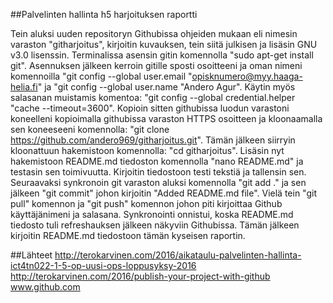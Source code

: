 ##Palvelinten hallinta h5 harjoituksen raportti

Tein aluksi uuden repositoryn Githubissa ohjeiden mukaan eli nimesin varaston "githarjoitus", kirjoitin kuvauksen, tein siitä
julkisen ja lisäsin GNU v3.0 lisenssin. Terminalissa asensin gitin komennolla "sudo apt-get install git". Asennuksen jälkeen 
kerroin gitille sposti osoitteeni ja oman nimeni komennoilla "git config --global user.email "opisknumero@myy.haaga-helia.fi" ja 
"git config --global user.name "Andero Agur". Käytin myös salasanan muistamis komentoa: 
"git config --global credential.helper "cache --timeout=3600". Kopioin sitten githubissa luodun varastoni koneelleni kopioimalla
githubissa varaston HTTPS osoitteen ja kloonaamalla sen koneeseeni komennolla:
"git clone https://github.com/andero969/githarjoitus.git". Tämän jälkeen siirryin kloonattuun hakemistoon komennolla:
"cd githarjoitus". Lisäsin nyt hakemistoon README.md tiedoston komennolla "nano README.md" ja testasin sen toimivuutta. Kirjoitin
tiedostoon testi tekstiä ja tallensin sen. Seuraavaksi synkronoin git varaston aluksi komennolla "git add ." ja sen jälkeen 
"git commit" johon kirjoitin "Added README.md file". Vielä tein "git pull" komennon ja "git push" komennon johon piti kirjoittaa 
Github käyttäjänimeni ja salasana. Synkronointi onnistui, koska README.md tiedosto tuli refreshauksen jälkeen näkyviin Githubissa.
Tämän jälkeen kirjoitin README.md tiedostoon tämän kyseisen raportin. 

##Lähteet
http://terokarvinen.com/2016/aikataulu-palvelinten-hallinta-ict4tn022-1-5-op-uusi-ops-loppusyksy-2016
http://terokarvinen.com/2016/publish-your-project-with-github
www.github.com
